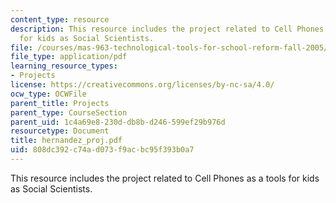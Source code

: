 ```yaml
---
content_type: resource
description: This resource includes the project related to Cell Phones as a tools
  for kids as Social Scientists.
file: /courses/mas-963-technological-tools-for-school-reform-fall-2005/808dc392c74ad073f9acbc95f393b0a7_hernandez_proj.pdf
file_type: application/pdf
learning_resource_types:
- Projects
license: https://creativecommons.org/licenses/by-nc-sa/4.0/
ocw_type: OCWFile
parent_title: Projects
parent_type: CourseSection
parent_uid: 1c4a69e8-230d-db8b-d246-599ef29b976d
resourcetype: Document
title: hernandez_proj.pdf
uid: 808dc392-c74a-d073-f9ac-bc95f393b0a7
---
```

This resource includes the project related to Cell Phones as a tools for kids as Social Scientists.
